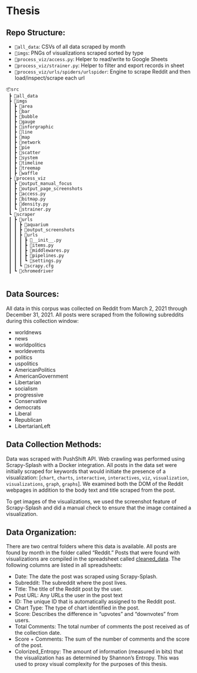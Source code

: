 # Thesis

## Repo Structure:

- `📂all_data`: CSVs of all data scraped by month
- `📂imgs`: PNGs of visualizations scraped sorted by type
- `📂process_viz/access.py`: Helper to read/write to Google Sheets
- `📂process_viz/strainer.py`: Helper to filter and export records in  sheet
- `📂process_viz/urls/spiders/urlspider`: Engine to scrape Reddit and then load/inspect/scrape each url

```
📦src
 ┣ 📂all_data
 ┣ 📂imgs
 ┃ ┣ 📂area
 ┃ ┣ 📂bar
 ┃ ┣ 📂bubble
 ┃ ┣ 📂gauge
 ┃ ┣ 📂inforgraphic
 ┃ ┣ 📂line
 ┃ ┣ 📂map
 ┃ ┣ 📂network
 ┃ ┣ 📂pie
 ┃ ┣ 📂scatter
 ┃ ┣ 📂system
 ┃ ┣ 📂timeline
 ┃ ┣ 📂treemap
 ┃ ┣ 📂waffle
 ┣ 📂process_viz
 ┃ ┣ 📂output_manual_focus
 ┃ ┣ 📂output_page_screenshots
 ┃ ┣ 📜access.py
 ┃ ┣ 📜bitmap.py
 ┃ ┣ 📜density.py
 ┃ ┗ 📜strainer.py
 ┗ 📂scraper
 ┃ ┣ 📂urls
 ┃ ┃ ┣ 📂aquarium
 ┃ ┃ ┣ 📂output_screenshots
 ┃ ┃ ┣ 📂urls
 ┃ ┃ ┃ ┣ 📜__init__.py
 ┃ ┃ ┃ ┣ 📜items.py
 ┃ ┃ ┃ ┣ 📜middlewares.py
 ┃ ┃ ┃ ┣ 📜pipelines.py
 ┃ ┃ ┃ ┗ 📜settings.py
 ┃ ┃ ┗ 📜scrapy.cfg
 ┃ ┗ 📜chromedriver
 
 ```

## Data Sources: 

All data in this corpus was collected on Reddit from March 2, 2021 through December 31, 2021. All posts were scraped from the following subreddits during this collection window:

- worldnews
- news
- worldpolitics
- worldevents
- politics
- uspolitics
- AmericanPolitics
- AmericanGovernment
- Libertarian
- socialism
- progressive
- Conservative 
- democrats
- Liberal
- Republican
- LibertarianLeft


## Data Collection Methods: 
Data was scraped with PushShift API. Web crawling was performed using Scrapy-Splash with a  Docker integration. All posts in the data set were initially scraped for keywords that would initiate the presence of a visualization: [`chart`, `charts`, `interactive`, `interactives`, `viz`, `visualization`, `visualizations`, `graph`, `graphs`]. We examined both the DOM of the Reddit webpages in addition to the body text and title scraped from the post. 

To get images of the visualizations, we used the screenshot feature of Scrapy-Splash and did a manual check to ensure that the image contained a visualization.

## Data Organization: 
There are two central folders where this data is available. All posts are found by month in the folder called “Reddit.” Posts that were found with visualizations are compiled in the spreadsheet called [cleaned_data](https://docs.google.com/spreadsheets/d/11ULjFTGqqZJw8iJbgyEKGL9ahp3sosLA4E4jG7cZgUs/edit?usp=sharing). The following columns are listed in all spreadsheets:

- Date: The date the post was scraped using Scrapy-Splash. 
- Subreddit: The subreddit where the post lives. 
- Title: The title of the Reddit post by the user. 
- Post URL: Any URLs the user  in the post text
- ID: The unique ID that is automatically assigned to the Reddit post.
- Chart Type: The type of chart identified in the post. 
- Score: Describes the difference in “upvotes” and “downvotes” from users. 
- Total Comments: The total number of comments the post received as of the collection date. 	
- Score + Comments: The sum of the number of comments and the score of the post. 
- Colorized_Entropy: The amount of information (measured in bits) that the visualization has as determined by Shannon’s Entropy. 
This was used to proxy visual complexity for the purposes of this thesis. 															
